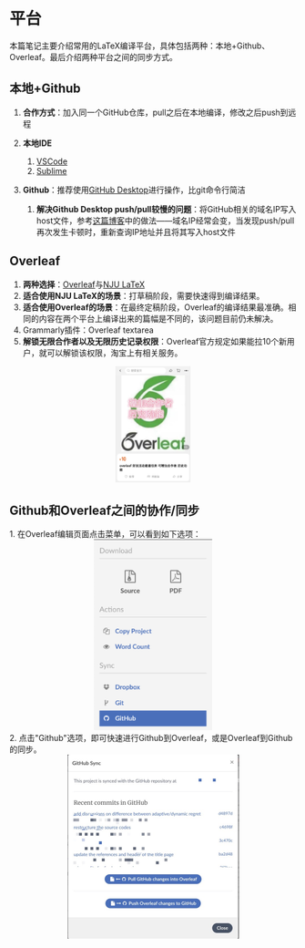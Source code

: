 # 平台

本篇笔记主要介绍常用的LaTeX编译平台，具体包括两种：本地+Github、Overleaf。最后介绍两种平台之间的同步方式。

## 本地+Github
   
   1. **合作方式**：加入同一个GitHub仓库，pull之后在本地编译，修改之后push到远程
   
   2. **本地IDE**
      
      1. [VSCode](./VSCode.md)
      2. [Sublime](./Sublime.md)
   
   3. **Github**：推荐使用[GitHub Desktop](https://desktop.github.com)进行操作，比git命令行简洁
      
      1. **解决Github Desktop push/pull较慢的问题**：将GitHub相关的域名IP写入host文件，参考[这篇博客](https://blog.csdn.net/hongxue8888/article/details/103855883)中的做法——域名IP经常会变，当发现push/pull再次发生卡顿时，重新查询IP地址并且将其写入host文件

## Overleaf
   1. **两种选择**：[Overleaf](https://cn.overleaf.com/)与[NJU LaTeX](https://tex.nju.edu.cn/)
   2. **适合使用NJU LaTeX的场景**：打草稿阶段，需要快速得到编译结果。
   3. **适合使用Overleaf的场景**：在最终定稿阶段，Overleaf的编译结果最准确。相同的内容在两个平台上编译出来的篇幅是不同的，该问题目前仍未解决。
   4. Grammarly插件：Overleaf textarea
   5. **解锁无限合作者以及无限历史记录权限**：Overleaf官方规定如果能拉10个新用户，就可以解锁该权限，淘宝上有相关服务。
   <div align=center><img src="./images/Overleaf.png" alt="" style="zoom:20%;"/></div>

## Github和Overleaf之间的协作/同步
<div></div>
    1. 在Overleaf编辑页面点击菜单，可以看到如下选项：
    <div align=center><img src="./images/Overleaf-Github-1.png" alt="" style="zoom:40%;"/></div>
<div></div>  
    2. 点击"Github"选项，即可快速进行Github到Overleaf，或是Overleaf到Github的同步。
    <div align=center><img src="./images/Overleaf-Github-2.png" alt="" style="zoom:50%;"/></div>
